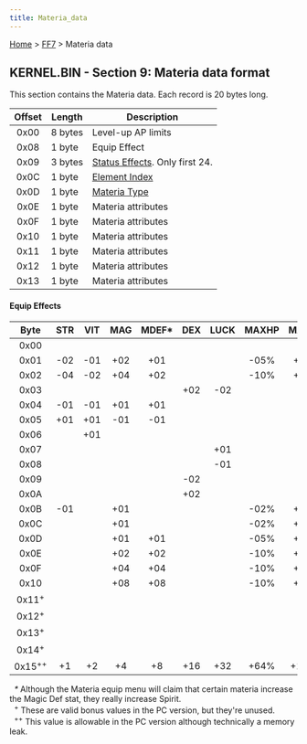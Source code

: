 ```yaml
---
title: Materia_data
---
```


[Home](../Main_Page.md) > [FF7](../FF7.md) > Materia data

## KERNEL.BIN - Section 9: Materia data format

This section contains the Materia data. Each record is 20 bytes long.

| Offset | Length  | Description                                                            |
|:------:|---------|------------------------------------------------------------------------|
|  0x00  | 8 bytes | Level-up AP limits                                                     |
|  0x08  | 1 byte  | Equip Effect                                                           |
|  0x09  | 3 bytes | [Status Effects](Battle/Status_Effects.md). Only first 24. |
|  0x0C  | 1 byte  | [Element Index](Battle/Elemental_Data.md)                  |
|  0x0D  | 1 byte  | [Materia Type](Materia_Types.md)                           |
|  0x0E  | 1 byte  | Materia attributes                                                     |
|  0x0F  | 1 byte  | Materia attributes                                                     |
|  0x10  | 1 byte  | Materia attributes                                                     |
|  0x11  | 1 byte  | Materia attributes                                                     |
|  0x12  | 1 byte  | Materia attributes                                                     |
|  0x13  | 1 byte  | Materia attributes                                                     |

#### Equip Effects

|       Byte        | STR | VIT | MAG | MDEF\* | DEX | LUCK | MAXHP | MAXMP |
|:-----------------:|:---:|:---:|:---:|:------:|:---:|:----:|:-----:|:-----:|
|       0x00        |     |     |     |        |     |      |       |       |
|       0x01        | -02 | -01 | +02 |  +01   |     |      | -05%  | +05%  |
|       0x02        | -04 | -02 | +04 |  +02   |     |      | -10%  | +10%  |
|       0x03        |     |     |     |        | +02 | -02  |       |       |
|       0x04        | -01 | -01 | +01 |  +01   |     |      |       |       |
|       0x05        | +01 | +01 | -01 |  -01   |     |      |       |       |
|       0x06        |     | +01 |     |        |     |      |       |       |
|       0x07        |     |     |     |        |     | +01  |       |       |
|       0x08        |     |     |     |        |     | -01  |       |       |
|       0x09        |     |     |     |        | -02 |      |       |       |
|       0x0A        |     |     |     |        | +02 |      |       |       |
|       0x0B        | -01 |     | +01 |        |     |      | -02%  | +02%  |
|       0x0C        |     |     | +01 |        |     |      | -02%  | +02%  |
|       0x0D        |     |     | +01 |  +01   |     |      | -05%  | +05%  |
|       0x0E        |     |     | +02 |  +02   |     |      | -10%  | +10%  |
|       0x0F        |     |     | +04 |  +04   |     |      | -10%  | +15%  |
|       0x10        |     |     | +08 |  +08   |     |      | -10%  | +20%  |
| 0x11<sup>+</sup>  |     |     |     |        |     |      |       |       |
| 0x12<sup>+</sup>  |     |     |     |        |     |      |       |       |
| 0x13<sup>+</sup>  |     |     |     |        |     |      |       |       |
| 0x14<sup>+</sup>  |     |     |     |        |     |      |       |       |
| 0x15<sup>++</sup> | +1  | +2  | +4  |   +8   | +16 | +32  | +64%  | +128% |

  *\** Although the Materia equip menu will claim that certain materia increase the Magic Def stat, they really increase Spirit.  
  <sup>+</sup> These are valid bonus values in the PC version, but they're unused.  
  <sup>++</sup> This value is allowable in the PC version although technically a memory leak.
